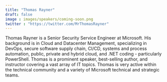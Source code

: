 ```yaml
---
title: "Thomas Rayner"
draft: false
image : images/speakers/coming-soon.png
twitter : "https://twitter.com/MrThomasRayner"
---
```


Thomas Rayner is a Senior Security Service Engineer at Microsoft. His background is in Cloud and Datacenter Management, specializing in DevOps, secure software supply chain, CI/CD, systems and process automation, public, private and hybrid cloud, and .NET coding - particularly PowerShell. Thomas is a prominent speaker, best-selling author, and instructor covering a vast array of IT topics. Thomas is very active within the technical community and a variety of Microsoft technical and strategic teams.

